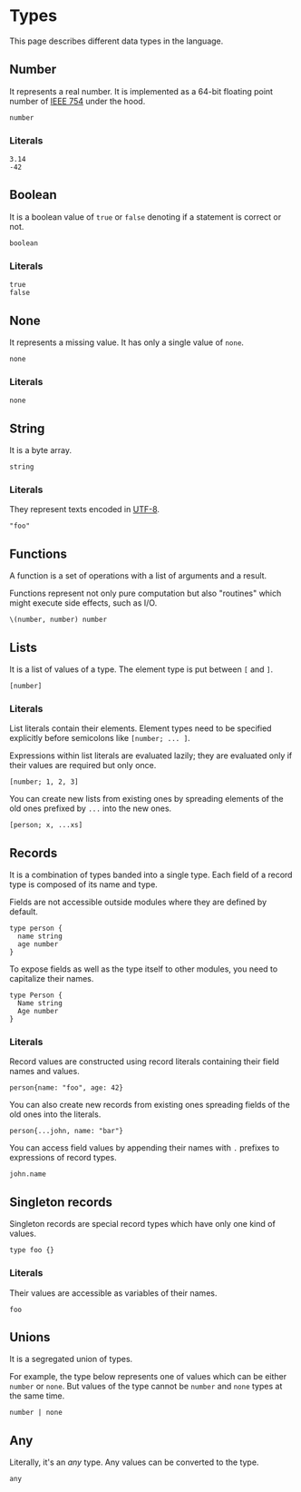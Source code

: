 # Types

This page describes different data types in the language.

## Number

It represents a real number. It is implemented as a 64-bit floating point number of [IEEE 754](https://en.wikipedia.org/wiki/Double-precision_floating-point_format) under the hood.

```pen
number
```

### Literals

```pen
3.14
-42
```

## Boolean

It is a boolean value of `true` or `false` denoting if a statement is correct or not.

```pen
boolean
```

### Literals

```pen
true
false
```

## None

It represents a missing value. It has only a single value of `none`.

```pen
none
```

### Literals

```pen
none
```

## String

It is a byte array.

```pen
string
```

### Literals

They represent texts encoded in [UTF-8](https://en.wikipedia.org/wiki/UTF-8).

```pen
"foo"
```

## Functions

A function is a set of operations with a list of arguments and a result.

Functions represent not only pure computation but also "routines" which might execute side effects, such as I/O.

```pen
\(number, number) number
```

## Lists

It is a list of values of a type. The element type is put between `[` and `]`.

```pen
[number]
```

### Literals

List literals contain their elements. Element types need to be specified explicitly before semicolons like `[number; ... ]`.

Expressions within list literals are evaluated lazily; they are evaluated only if their values are required but only once.

```pen
[number; 1, 2, 3]
```

You can create new lists from existing ones by spreading elements of the old ones prefixed by `...` into the new ones.

```pen
[person; x, ...xs]
```

## Records

It is a combination of types banded into a single type. Each field of a record type is composed of its name and type.

Fields are not accessible outside modules where they are defined by default.

```pen
type person {
  name string
  age number
}
```

To expose fields as well as the type itself to other modules, you need to capitalize their names.

```pen
type Person {
  Name string
  Age number
}
```

### Literals

Record values are constructed using record literals containing their field names and values.

```pen
person{name: "foo", age: 42}
```

You can also create new records from existing ones spreading fields of the old ones into the literals.

```pen
person{...john, name: "bar"}
```

You can access field values by appending their names with `.` prefixes to expressions of record types.

```pen
john.name
```

## Singleton records

Singleton records are special record types which have only one kind of values.

```pen
type foo {}
```

### Literals

Their values are accessible as variables of their names.

```pen
foo
```

## Unions

It is a segregated union of types.

For example, the type below represents one of values which can be either `number` or `none`. But values of the type cannot be `number` and `none` types at the same time.

```pen
number | none
```

## Any

Literally, it's an _any_ type. Any values can be converted to the type.

```pen
any
```

